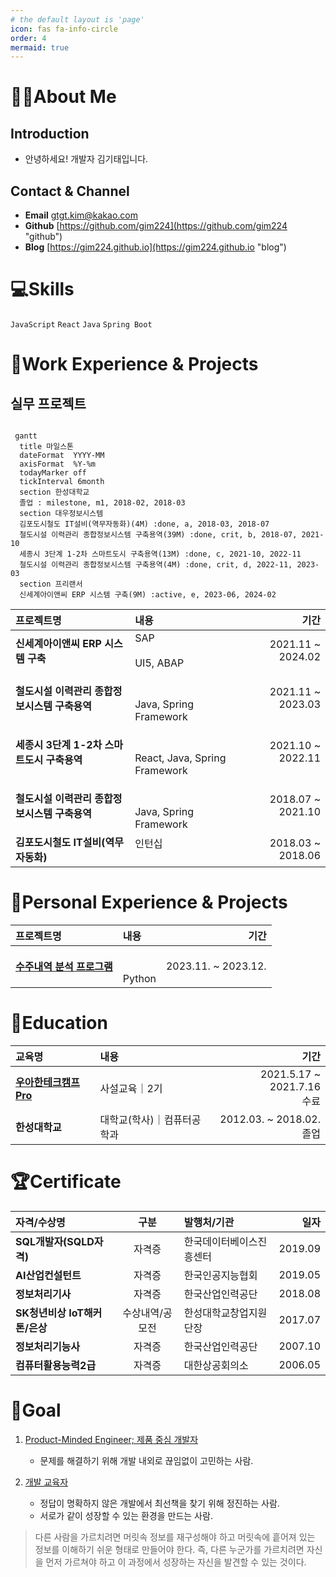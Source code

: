 ```yaml
---
# the default layout is 'page'
icon: fas fa-info-circle
order: 4
mermaid: true
---
```


<!-- 
> Add Markdown syntax content to file `_tabs/about.md`{: .filepath } and it will show up on this page.
{: .prompt-tip } 
-->

# 🙋‍♂️About Me

## Introduction

* 안녕하세요! 개발자 김기태입니다.

## Contact & Channel

* **Email** gtgt.kim@kakao.com
* **Github** [https://github.com/gim224](https://github.com/gim224 "github")
* **Blog** [https://gim224.github.io](https://gim224.github.io "blog")

# 💻Skills

`JavaScript`  `React`  `Java`  `Spring Boot`

<!-- 
## Collaboration & Tools
* VS Code
-->

# 💬Work Experience & Projects

## 실무 프로젝트

```mermaid

 gantt
  title 마일스톤
  dateFormat  YYYY-MM
  axisFormat  %Y-%m
  todayMarker off
  tickInterval 6month
  section 한성대학교
  졸업 : milestone, m1, 2018-02, 2018-03
  section 대우정보시스템
  김포도시철도 IT설비(역무자동화)(4M) :done, a, 2018-03, 2018-07
  철도시설 이력관리 종합정보시스템 구축용역(39M) :done, crit, b, 2018-07, 2021-10
  세종시 3단계 1-2차 스마트도시 구축용역(13M) :done, c, 2021-10, 2022-11
  철도시설 이력관리 종합정보시스템 구축용역(4M) :done, crit, d, 2022-11, 2023-03
  section 프리랜서
  신세계아이앤씨 ERP 시스템 구축(9M) :active, e, 2023-06, 2024-02
```

| 프로젝트명 | 내용 | 기간 |
|:---|:---|---:|
| **신세계아이앤씨 ERP 시스템 구축**   | SAP <br/><br/> UI5, ABAP   | 2021.11 ~ 2024.02   |
| **철도시설 이력관리 종합정보시스템 구축용역**   | <br/><br/> Java, Spring Framework   | 2021.11 ~ 2023.03   |
| **세종시 3단계 1-2차 스마트도시 구축용역**   | <br/><br/> React, Java, Spring Framework   | 2021.10 ~ 2022.11   |
| **철도시설 이력관리 종합정보시스템 구축용역**   | <br/><br/> Java, Spring Framework   | 2018.07 ~ 2021.10   |
| **김포도시철도 IT설비(역무자동화)**   | 인턴십 <br/><br/>   | 2018.03 ~ 2018.06   |


# 💭Personal Experience & Projects

| 프로젝트명 | 내용 | 기간 |
|:---|:---|---:|
| [**수주내역 분석 프로그램**](https://gim224.github.io/posts/%EC%88%98%EC%A3%BC%EB%82%B4%EC%97%AD-%EB%B6%84%EC%84%9D-%ED%94%84%EB%A1%9C%EA%B7%B8%EB%9E%A8/)   | <br/><br/> Python | 2023.11. ~ 2023.12.   |



<!-- 
# 🗣️Presentaion & Article 
-->

# 🏫Education

| 교육명 | 내용 | 기간 |
|:---|:---|---:|
| [**우아한테크캠프 Pro**](https://edu.nextstep.camp/c/lqsBs7x0/ "nextstep")| 사설교육｜2기 | 2021.5.17 ~ 2021.7.16 <br/> 수료 |
| **한성대학교** | 대학교(학사)｜컴퓨터공학과 | 2012.03. ~ 2018.02. <br/> 졸업 |

# 🏆Certificate

| 자격/수상명 | 구분 | 발행처/기관 | 일자 |
|:---|:---:|:---|---:|
| **SQL개발자(SQLD자격)** | 자격증 | 한국데이터베이스진흥센터 | 2019.09 |
| **AI산업컨설턴트** | 자격증 | 한국인공지능협회 | 2019.05 |
| **정보처리기사** | 자격증 | 한국산업인력공단 | 2018.08 |
| **SK청년비상 IoT해커톤/은상** | 수상내역/공모전 | 한성대학교창업지원단장 | 2017.07 |
| **정보처리기능사** | 자격증 | 한국산업인력공단 | 2007.10 |
| **컴퓨터활용능력2급** | 자격증 | 대한상공회의소 | 2006.05 |

# 🎯Goal
    
1. [Product-Minded Engineer; 제품 중심 개발자](https://www.integer.blog/product-minded-engineer/) 
   
   * 문제를 해결하기 위해 개발 내외로 끊임없이 고민하는 사람.    

2. [개발 교육자](https://youtu.be/ccXMdSM1IRo?si=CgDzUrCjs9p7z4xP)
   
   * 정답이 명확하지 않은 개발에서 최선책을 찾기 위해 정진하는 사람. 
   * 서로가 같이 성장할 수 있는 환경을 만드는 사람.

> 다른 사람을 가르치려면 머릿속 정보를 재구성해야 하고 
> 머릿속에 흩어져 있는 정보를 이해하기 쉬운 형태로 만들어야 한다. 
> 즉, 다른 누군가를 가르치려면 자신을 먼저 가르쳐야 하고 
> 이 과정에서 성장하는 자신을 발견할 수 있는 것이다.
